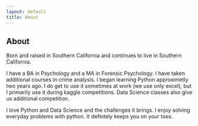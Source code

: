 ```yaml
---
layout: default
title: About
---
```


## About

Born and raised in Southern California and continues to live in Southern California. 

I have a BA in Psychology and a MA in Forensic Psychology. I have taken additional courses in crime analysis. I began learning Python approximetly two years ago. I do get to use it sometimes at work (we use only excel), but I primarily use it during kaggle competitions. Data Science classes also give us additional competition. 

I love Python and Data Science and the challenges it brings. I enjoy solving everyday problems with python. It defintely keeps you on your toes. 
